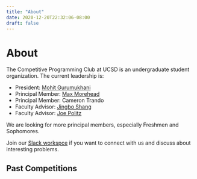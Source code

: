 ```yaml
---
title: "About"
date: 2020-12-20T22:32:06-08:00
draft: false
---
```


# About

The Competitive Programming Club at UCSD is an undergraduate student organization.
The current leadership is:

- President: [Mohit Gurumukhani](mailto:mgurumuk@ucsd.edu)
- Principal Member: [Max Morehead](mailto:mmorehea@ucsd.edu)
- Principal Member: Cameron Trando
- Faculty Advisor: [Jingbo Shang](https://shangjingbo1226.github.io/)
- Faculty Advisor: [Joe Politz](https://jpolitz.github.io/)

We are looking for more principal members, especially Freshmen and Sophomores.

Join our [Slack workspce](https://join.slack.com/t/ucsdcp/signup) if you want to connect with us and discuss about interesting problems.

## Past Competitions


